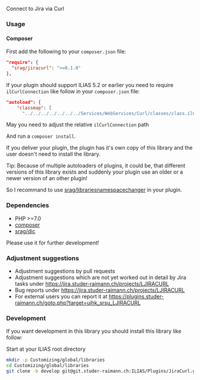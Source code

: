 Connect to Jira via Curl

### Usage

#### Composer
First add the following to your `composer.json` file:
```json
"require": {
  "srag/jiracurl": ">=0.1.0"
},
```

If your plugin should support ILIAS 5.2 or earlier you need to require `ilCurlConnection` like follow in your `composer.json` file:
```json
"autoload": {
    "classmap": [
      "../../../../../../../Services/WebServices/Curl/classes/class.ilCurlConnection.php",
```
May you need to adjust the relative `ilCurlConnection` path

And run a `composer install`.

If you deliver your plugin, the plugin has it's own copy of this library and the user doesn't need to install the library.

Tip: Because of multiple autoloaders of plugins, it could be, that different versions of this library exists and suddenly your plugin use an older or a newer version of an other plugin!

So I recommand to use [srag/librariesnamespacechanger](https://packagist.org/packages/srag/librariesnamespacechanger) in your plugin.

### Dependencies
* PHP >=7.0
* [composer](https://getcomposer.org)
* [srag/dic](https://packagist.org/packages/srag/dic)

Please use it for further development!

### Adjustment suggestions
* Adjustment suggestions by pull requests
* Adjustment suggestions which are not yet worked out in detail by Jira tasks under https://jira.studer-raimann.ch/projects/LJIRACURL
* Bug reports under https://jira.studer-raimann.ch/projects/LJIRACURL
* For external users you can report it at https://plugins.studer-raimann.ch/goto.php?target=uihk_srsu_LJIRACURL

### Development
If you want development in this library you should install this library like follow:

Start at your ILIAS root directory
```bash
mkdir -p Customizing/global/libraries
cd Customizing/global/libraries
git clone -b develop git@git.studer-raimann.ch:ILIAS/Plugins/JiraCurl.git JiraCurl
```
